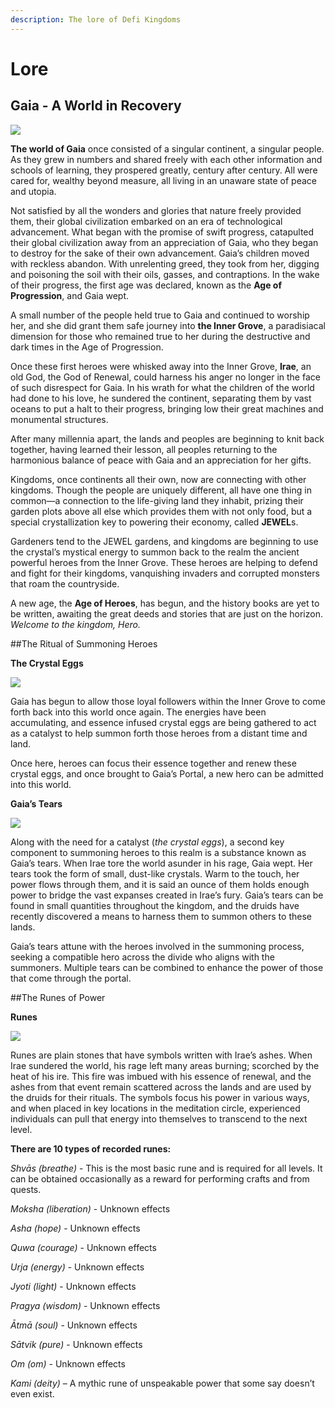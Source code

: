 ```yaml
---
description: The lore of Defi Kingdoms
---
```


# Lore

## Gaia - A World in Recovery

![](https://dfk-hv.b-cdn.net/website-media/images/lore/adventure-horizon-frame-lg.gif)

**The world of Gaia** once consisted of a singular continent, a singular people. As they grew in numbers and shared freely with each other information and schools of learning, they prospered greatly, century after century. All were cared for, wealthy beyond measure, all living in an unaware state of peace and utopia.

Not satisfied by all the wonders and glories that nature freely provided them, their global civilization embarked on an era of technological advancement. What began with the promise of swift progress, catapulted their global civilization away from an appreciation of Gaia, who they began to destroy for the sake of their own advancement. Gaia’s children moved with reckless abandon. With unrelenting greed, they took from her, digging and poisoning the soil with their oils, gasses, and contraptions. In the wake of their progress, the first age was declared, known as the **Age of Progression**, and Gaia wept.

A small number of the people held true to Gaia and continued to worship her, and she did grant them safe journey into **the Inner Grove**, a paradisiacal dimension for those who remained true to her during the destructive and dark times in the Age of Progression.

Once these first heroes were whisked away into the Inner Grove, **Irae**, an old God, the God of Renewal, could harness his anger no longer in the face of such disrespect for Gaia. In his wrath for what the children of the world had done to his love, he sundered the continent, separating them by vast oceans to put a halt to their progress, bringing low their great machines and monumental structures.

After many millennia apart, the lands and peoples are beginning to knit back together, having learned their lesson, all peoples returning to the harmonious balance of peace with Gaia and an appreciation for her gifts.

Kingdoms, once continents all their own, now are connecting with other kingdoms. Though the people are uniquely different, all have one thing in common—a connection to the life-giving land they inhabit, prizing their garden plots above all else which provides them with not only food, but a special crystallization key to powering their economy, called **JEWEL**s.

Gardeners tend to the JEWEL gardens, and kingdoms are beginning to use the crystal’s mystical energy to summon back to the realm the ancient powerful heroes from the Inner Grove. These heroes are helping to defend and fight for their kingdoms, vanquishing invaders and corrupted monsters that roam the countryside.

A new age, the **Age of Heroes**, has begun, and the history books are yet to be written, awaiting the great deeds and stories that are just on the horizon. _Welcome to the kingdom, Hero._


##The Ritual of Summoning Heroes

**The Crystal Eggs**

![](https://dfk-hv.b-cdn.net/website-media/images/lore/crystal-egg.gif)

Gaia has begun to allow those loyal followers within the Inner Grove to come forth back into this world once again. The energies have been accumulating, and essence infused crystal eggs are being gathered to act as a catalyst to help summon forth those heroes from a distant time and land.

Once here, heroes can focus their essence together and renew these crystal eggs, and once brought to Gaia’s Portal, a new hero can be admitted into this world.

**Gaia’s Tears**

![](https://dfk-hv.b-cdn.net/website-media/images/lore/gaias-tear.gif)

Along with the need for a catalyst (*the crystal eggs*), a second key component to summoning heroes to this realm is a substance known as Gaia’s tears. When Irae tore the world asunder in his rage, Gaia wept. Her tears took the form of small, dust-like crystals. Warm to the touch, her power flows through them, and it is said an ounce of them holds enough power to bridge the vast expanses created in Irae’s fury. Gaia’s tears can be found in small quantities throughout the kingdom, and the druids have recently discovered a means to harness them to summon others to these lands.

Gaia’s tears attune with the heroes involved in the summoning process, seeking a compatible hero across the divide who aligns with the summoners. Multiple tears can be combined to enhance the power of those that come through the portal.


##The Runes of Power

**Runes**

![](https://dfk-hv.b-cdn.net/website-media/images/lore/rune_12_sm.gif)

Runes are plain stones that have symbols written with Irae’s ashes. When Irae sundered the world, his rage left many areas burning; scorched by the heat of his ire. This fire was imbued with his essence of renewal, and the ashes from that event remain scattered across the lands and are used by the druids for their rituals. The symbols focus his power in various ways, and when placed in key locations in the meditation circle, experienced individuals can pull that energy into themselves to transcend to the next level.

**There are 10 types of recorded runes:**

*Shvās (breathe)* - This is the most basic rune and is required for all levels. It can be obtained occasionally as a reward for performing crafts and from quests.

*Moksha (liberation)* - Unknown effects

*Asha (hope)* - Unknown effects

*Quwa (courage)* - Unknown effects

*Urja (energy)* - Unknown effects

*Jyoti (light)* - Unknown effects

*Pragya (wisdom)* - Unknown effects

*Ātmā (soul)* - Unknown effects 

*Sātvik (pure)* - Unknown effects

*Om (om)* - Unknown effects

*Kami (deity)* – A mythic rune of unspeakable power that some say doesn’t even exist.
